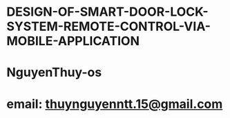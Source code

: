 #  DESIGN-OF-SMART-DOOR-LOCK-SYSTEM-REMOTE-CONTROL-VIA-MOBILE-APPLICATION
# NguyenThuy-os
# email: thuynguyenntt.15@gmail.com
